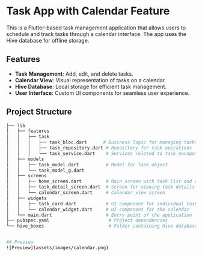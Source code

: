 # Task App with Calendar Feature

This is a Flutter-based task management application that allows users to schedule and track tasks through a calendar interface. The app uses the Hive database for offline storage.

## Features

- **Task Management**: Add, edit, and delete tasks.
- **Calendar View**: Visual representation of tasks on a calendar.
- **Hive Database**: Local storage for efficient task management.
- **User Interface**: Custom UI components for seamless user experience.

## Project Structure

```bash
├── lib
│   ├── features
│   │   ├── task
│   │   │   ├── task_bloc.dart      # Business logic for managing tasks
│   │   │   ├── task_repository.dart # Repository for task operations
│   │   │   └── task_service.dart    # Services related to task management
│   ├── models
│   │   ├── task_model.dart          # Model for Task object
│   │   └── task_model_g.dart      
│   ├── screens
│   │   ├── home_screen.dart         # Main screen with task list and calendar
│   │   ├── task_detail_screen.dart  # Screen for viewing task details
│   │   └── calendar_screen.dart     # Calendar view screen
│   ├── widgets
│   │   ├── task_card.dart           # UI component for individual task card
│   │   └── calendar_widget.dart     # UI component for the calendar
│   └── main.dart                    # Entry point of the application
├── pubspec.yaml                      # Project dependencies
└── hive_boxes                        # Folder containing Hive database boxes


## Preview
![Preview](assets/images/calendar.png)
